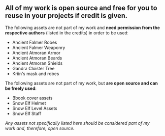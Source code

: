 ## All of my work is open source and free for you to reuse in your projects if credit is given.

The following assets are not part of my work and **need permission from the respective authors** (listed in the credits) in order to be used:

- Ancient Falmer Robes
- Ancient Falmer Weaponry
- Ancient Atmoran Armor
- Ancient Atmoran Beards
- Ancient Atmoran Shields
- Gandra Cloister Tree
- Kriin's mask and robes

The following assets are not part of my work, but **are open source and can be freely used**:

- Bbook cover assets
- Snow Elf Helmet
- Snow Elf Level Assets
- Snow Elf Staff

*Any assets not specifically listed here should be considered part of my work and, therefore, open source.*
